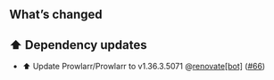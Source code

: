## What’s changed

## ⬆️ Dependency updates

- ⬆️ Update Prowlarr/Prowlarr to v1.36.3.5071 @[renovate[bot]](https://github.com/apps/renovate) ([#66](https://github.com/hassio-addons/addon-prowlarr/pull/66))
